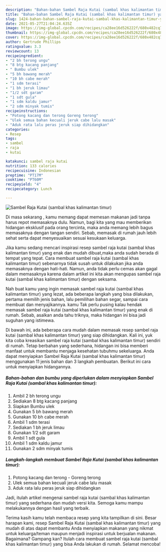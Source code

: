 ```yaml
---
description: "Bahan-bahan Sambel Raja Kutai (sambal khas kalimantan timur) yang nikmat Untuk Jualan"
title: "Bahan-bahan Sambel Raja Kutai (sambal khas kalimantan timur) yang nikmat Untuk Jualan"
slug: 1424-bahan-bahan-sambel-raja-kutai-sambal-khas-kalimantan-timur-yang-nikmat-untuk-jualan
date: 2021-05-27T21:04:24.635Z
image: https://img-global.cpcdn.com/recipes/ca28ee16d526222f/680x482cq70/sambel-raja-kutai-sambal-khas-kalimantan-timur-foto-resep-utama.jpg
thumbnail: https://img-global.cpcdn.com/recipes/ca28ee16d526222f/680x482cq70/sambel-raja-kutai-sambal-khas-kalimantan-timur-foto-resep-utama.jpg
cover: https://img-global.cpcdn.com/recipes/ca28ee16d526222f/680x482cq70/sambel-raja-kutai-sambal-khas-kalimantan-timur-foto-resep-utama.jpg
author: Gertrude Phillips
ratingvalue: 3.3
reviewcount: 13
recipeingredient:
- "2 bh terong ungu"
- "8 btg kacang panjang"
- " Bumbu ulek"
- "5 bh bawang merah"
- "10 bh cabe merah"
- "1 sdm terasi"
- "1 bh jeruk limau"
- "1/2 sdt garam"
- "1 sdt gula"
- "1 sdm kaldu jamur"
- "2 sdm minyak tumis"
recipeinstructions:
- "Potong kacang dan terong Goreng terong"
- "Ulek semua bahan kecuali jeruk cabe lalu masak"
- "Aduk rata lalu peras jeruk siap dihidangkan"
categories:
- Resep
tags:
- sambel
- raja
- kutai

katakunci: sambel raja kutai 
nutrition: 133 calories
recipecuisine: Indonesian
preptime: "PT17M"
cooktime: "PT60M"
recipeyield: "4"
recipecategory: Lunch

---
```



![Sambel Raja Kutai (sambal khas kalimantan timur)](https://img-global.cpcdn.com/recipes/ca28ee16d526222f/680x482cq70/sambel-raja-kutai-sambal-khas-kalimantan-timur-foto-resep-utama.jpg)

Di masa  sekarang , kamu memang dapat memesan makanan jadi tanpa harus repot memasaknya dulu. Namun, bagi kita yang mau memberikan hidangan eksklusif pada orang tercinta, maka anda memang lebih bagus memasaknya dengan tangan sendiri. Sebab, memasak di rumah jauh lebih sehat serta dapat menyesuaikan sesuai kesukaan keluarga.

Jika kamu sedang mencari inspirasi resep sambel raja kutai (sambal khas kalimantan timur) yang enak dan mudah dibuat,maka anda sudah berada di tempat yang tepat. Cara membuat sambel raja kutai (sambal khas kalimantan timur)  sebenarnya tidak susah untuk dilakukan jika anda memasaknya dengan hati-hati. Namun, anda tidak perlu cemas akan gagal dalam memasaknya 
karena dalam artikel ini kita akan mengupas sambel raja kutai (sambal khas kalimantan timur) dengan seksama.  



Nah buat kamu yang ingin memasak sambel raja kutai (sambal khas kalimantan timur) yang lezat, ada beberapa langkah yang bisa dilakukan, pertama memilih jenis bahan, lalu pemilihan bahan segar, sampai cara membuat dan menyajikannya. kamu Tak perlu pusing kalau hendak memasak sambel raja kutai (sambal khas kalimantan timur) yang enak di rumah. Sebab, asalkan anda  tahu triknya, maka hidangan ini bisa jadi suguhan yang istimewa.

Di bawah ini, ada beberapa cara mudah dalam memasak resep sambel raja kutai (sambal khas kalimantan timur) yang siap dihidangkan. Kali ini, yuk kita coba kreasikan sambel raja kutai (sambal khas kalimantan timur) sendiri di rumah. Tetap berbahan yang sederhana, hidangan ini bisa memberi manfaat untuk membantu menjaga kesehatan tubuhmu sekeluarga. Anda dapat menyiapkan Sambel Raja Kutai (sambal khas kalimantan timur) menggunakan 11 jenis bahan dan 3 langkah pembuatan. Berikut ini cara untuk menyiapkan hidangannya.

<!--inarticleads1-->

##### Bahan-bahan dan bumbu yang diperlukan dalam menyiapkan Sambel Raja Kutai (sambal khas kalimantan timur):

1. Ambil 2 bh terong ungu
1. Sediakan 8 btg kacang panjang
1. Siapkan  Bumbu ulek
1. Gunakan 5 bh bawang merah
1. Gunakan 10 bh cabe merah
1. Ambil 1 sdm terasi
1. Sediakan 1 bh jeruk limau
1. Gunakan 1/2 sdt garam
1. Ambil 1 sdt gula
1. Ambil 1 sdm kaldu jamur
1. Gunakan 2 sdm minyak tumis




<!--inarticleads2-->

##### Langkah-langkah membuat Sambel Raja Kutai (sambal khas kalimantan timur):

1. Potong kacang dan terong - Goreng terong
1. Ulek semua bahan kecuali jeruk cabe lalu masak
1. Aduk rata lalu peras jeruk siap dihidangkan




Jadi, itulah artikel mengenai  sambel raja kutai (sambal khas kalimantan timur)  yang sederhana dan mudah versi kita. Semoga kamu mampu melakukannya dengan hasil yang terbaik. 

Terima kasih kamu telah membaca resep yang kita tampilkan di sini. Besar harapan kami, resep  Sambel Raja Kutai (sambal khas kalimantan timur) yang mudah di atas dapat membantu Anda menyiapkan makanan yang nikmat untuk keluarga/teman maupun menjadi inspirasi untuk berjualan makanan. Bagaimana? Gampang kan? Itulah cara membuat sambel raja kutai (sambal khas kalimantan timur) yang bisa Anda lakukan di rumah. Selamat mencoba!

